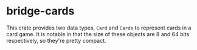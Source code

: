 # bridge-cards

This crate provides two data types, `Card` and `Cards` to represent cards in a
card game.  It is notable in that the size of these objects are 8 and 64 bits
respectively, so they're pretty compact.